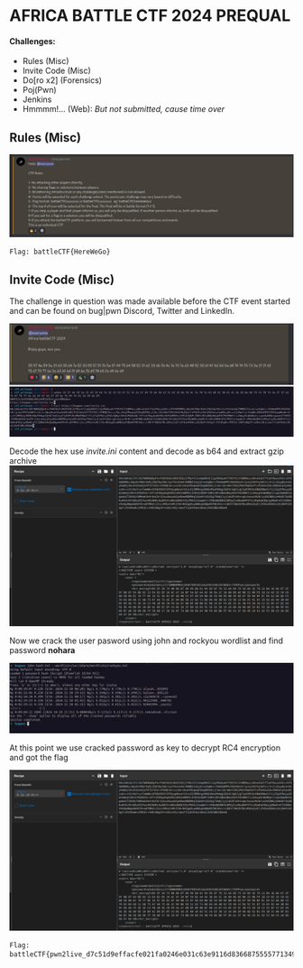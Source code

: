 # AFRICA BATTLE CTF 2024 PREQUAL

#### Challenges:
- Rules (Misc)
- Invite Code (Misc)
- Do[ro x2] (Forensics)
- Poj(Pwn)
- Jenkins
- Hmmmm!... (Web): _But not submitted, cause time over_

## Rules (Misc)
![image](./assets/1.png)

```
Flag: battleCTF{HereWeGo}
```
## Invite Code (Misc)

The challenge in question was made available before the CTF event started and can be found on bug|pwn Discord, Twitter and LinkedIn.

![image](./assets/2.png)
![image](./assets/3.png)

Decode the hex use *invite.ini* content and decode as b64 and extract gzip archive
![image](./assets/4.png)

Now we crack the user pasword using john and rockyou wordlist and find password **nohara**

![image](./assets/5.png)

At this point we use cracked password as key to decrypt RC4 encryption and got the flag

![image](./assets/6.png)

```
Flag: battleCTF{pwn2live_d7c51d9effacfe021fa0246e031c63e9116d8366875555771349d96c2cf0a60b}
```


